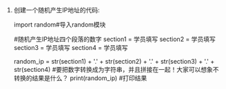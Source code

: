 1. 创建一个随机产生IP地址的代码:

    import random#导入random模块

    #随机产生IP地址四个段落的数字
    section1 = 学员填写
    section2 = 学员填写
    section3 = 学员填写
    section4 = 学员填写

    random_ip = str(section1) + '.' + str(section2) + '.' + str(section3) + '.' + str(section4)
    #要把数字转换成为字符串，并且拼接在一起！大家可以想象不转换的结果是什么？
    print(random_ip)
    #打印结果


